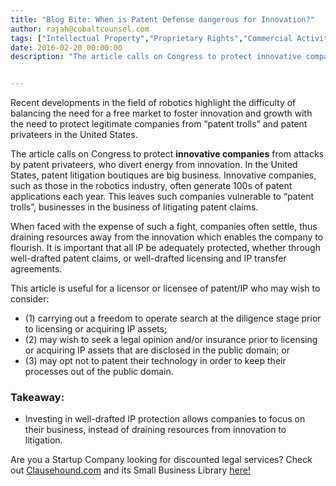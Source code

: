 ```yaml
---
title: "Blog Bite: When is Patent Defense dangerous for Innovation?"
author: rajah@cobaltcounsel.com
tags: ["Intellectual Property","Proprietary Rights","Commercial Activities","Rajah"]
date: 2016-02-20 00:00:00
description: "The article calls on Congress to protect innovative companies from attacks by patent privateers, who divert energy from innovation."


---
```




Recent developments in the field of robotics highlight the difficulty of balancing the need for a free market to foster innovation and growth with the need to protect legitimate companies from “patent trolls” and patent privateers in the United States.

The article calls on Congress to protect **innovative companies** from attacks by patent privateers, who divert energy from innovation. 
In the United States, patent litigation boutiques are big business. Innovative companies, such as those in the robotics industry, often generate 100s of patent applications each year. This leaves such companies vulnerable to “patent trolls”, businesses in the business of litigating patent claims.

When faced with the expense of such a fight, companies often settle, thus draining resources away from the innovation which enables the company to flourish. It is important that all IP be adequately protected, whether through well-drafted patent claims, or well-drafted licensing and IP transfer agreements.

This article is useful for a licensor or licensee of patent/IP who may wish to consider: 
- (1) carrying out a freedom to operate search at the diligence stage prior to licensing or acquiring IP assets; 
- (2) may wish to seek a legal opinion and/or insurance prior to licensing or acquiring IP assets that are disclosed in the public domain; or 
- (3) may opt not to patent their technology in order to keep their processes out of the public domain.

 

### Takeaway:
- Investing in well-drafted IP protection allows companies to focus on their business, instead of draining resources from innovation to litigation.

 

Are you a Startup Company looking for discounted legal services? Check out [Clausehound.com](https://about.clausehound.com/) and its Small Business Library [here!](https://www.clausehound.com/documents/)
